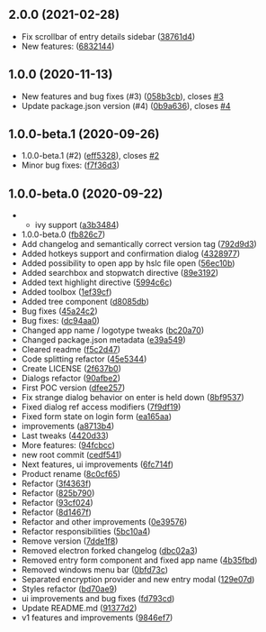 ## 2.0.0 (2021-02-28)

* Fix scrollbar of entry details sidebar ([38761d4](https://github.com/apolgesek/haslock/commit/38761d4))
* New features: ([6832144](https://github.com/apolgesek/haslock/commit/6832144))



## 1.0.0 (2020-11-13)

* New features and bug fixes (#3) ([058b3cb](https://github.com/apolgesek/haslock/commit/058b3cb)), closes [#3](https://github.com/apolgesek/haslock/issues/3)
* Update package.json version (#4) ([0b9a636](https://github.com/apolgesek/haslock/commit/0b9a636)), closes [#4](https://github.com/apolgesek/haslock/issues/4)



## 1.0.0-beta.1 (2020-09-26)

* 1.0.0-beta.1 (#2) ([eff5328](https://github.com/apolgesek/haslock/commit/eff5328)), closes [#2](https://github.com/apolgesek/haslock/issues/2)
* Minor bug fixes: ([f7f36d3](https://github.com/apolgesek/haslock/commit/f7f36d3))



## 1.0.0-beta.0 (2020-09-22)

* - ivy support ([a3b3484](https://github.com/apolgesek/haslock/commit/a3b3484))
* 1.0.0-beta.0 ([fb826c7](https://github.com/apolgesek/haslock/commit/fb826c7))
* Add changelog and semantically correct version tag ([792d9d3](https://github.com/apolgesek/haslock/commit/792d9d3))
* Added hotkeys support and confirmation dialog ([4328977](https://github.com/apolgesek/haslock/commit/4328977))
* Added possibility to open app by hslc file open ([56ec10b](https://github.com/apolgesek/haslock/commit/56ec10b))
* Added searchbox and stopwatch directive ([89e3192](https://github.com/apolgesek/haslock/commit/89e3192))
* Added text highlight directive ([5994c6c](https://github.com/apolgesek/haslock/commit/5994c6c))
* Added toolbox ([1ef39cf](https://github.com/apolgesek/haslock/commit/1ef39cf))
* Added tree component ([d8085db](https://github.com/apolgesek/haslock/commit/d8085db))
* Bug fixes ([45a24c2](https://github.com/apolgesek/haslock/commit/45a24c2))
* Bug fixes: ([dc94aa0](https://github.com/apolgesek/haslock/commit/dc94aa0))
* Changed app name / logotype tweaks ([bc20a70](https://github.com/apolgesek/haslock/commit/bc20a70))
* Changed package.json metadata ([e39a549](https://github.com/apolgesek/haslock/commit/e39a549))
* Cleared readme ([f5c2d47](https://github.com/apolgesek/haslock/commit/f5c2d47))
* Code splitting refactor ([45e5344](https://github.com/apolgesek/haslock/commit/45e5344))
* Create LICENSE ([2f637b0](https://github.com/apolgesek/haslock/commit/2f637b0))
* Dialogs refactor ([90afbe2](https://github.com/apolgesek/haslock/commit/90afbe2))
* First POC version ([dfee257](https://github.com/apolgesek/haslock/commit/dfee257))
* Fix strange dialog behavior on enter is held down ([8bf9537](https://github.com/apolgesek/haslock/commit/8bf9537))
* Fixed dialog ref access modifiers ([7f9df19](https://github.com/apolgesek/haslock/commit/7f9df19))
* Fixed form state on login form ([ea165aa](https://github.com/apolgesek/haslock/commit/ea165aa))
* improvements ([a8713b4](https://github.com/apolgesek/haslock/commit/a8713b4))
* Last tweaks ([4420d33](https://github.com/apolgesek/haslock/commit/4420d33))
* More features: ([94fcbcc](https://github.com/apolgesek/haslock/commit/94fcbcc))
* new root commit ([cedf541](https://github.com/apolgesek/haslock/commit/cedf541))
* Next features, ui improvements ([6fc714f](https://github.com/apolgesek/haslock/commit/6fc714f))
* Product rename ([8c0cf65](https://github.com/apolgesek/haslock/commit/8c0cf65))
* Refactor ([3f4363f](https://github.com/apolgesek/haslock/commit/3f4363f))
* Refactor ([825b790](https://github.com/apolgesek/haslock/commit/825b790))
* Refactor ([93cf024](https://github.com/apolgesek/haslock/commit/93cf024))
* Refactor ([8d1467f](https://github.com/apolgesek/haslock/commit/8d1467f))
* Refactor and other improvements ([0e39576](https://github.com/apolgesek/haslock/commit/0e39576))
* Refactor responsibilities ([5bc10a4](https://github.com/apolgesek/haslock/commit/5bc10a4))
* Remove version ([7dde1f8](https://github.com/apolgesek/haslock/commit/7dde1f8))
* Removed electron forked changelog ([dbc02a3](https://github.com/apolgesek/haslock/commit/dbc02a3))
* Removed entry form component and fixed app name ([4b35fbd](https://github.com/apolgesek/haslock/commit/4b35fbd))
* Removed windows menu bar ([0bfd73c](https://github.com/apolgesek/haslock/commit/0bfd73c))
* Separated encryption provider and new entry modal ([129e07d](https://github.com/apolgesek/haslock/commit/129e07d))
* Styles refactor ([bd70ae9](https://github.com/apolgesek/haslock/commit/bd70ae9))
* ui improvements and bug fixes ([fd793cd](https://github.com/apolgesek/haslock/commit/fd793cd))
* Update README.md ([91377d2](https://github.com/apolgesek/haslock/commit/91377d2))
* v1 features and improvements ([9846ef7](https://github.com/apolgesek/haslock/commit/9846ef7))



